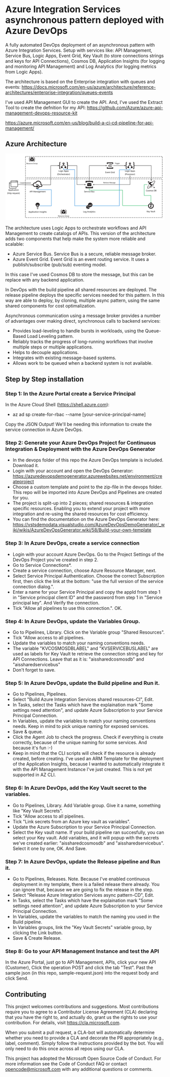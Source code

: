 # Azure Integration Services asynchronous pattern deployed with Azure DevOps 
A fully automated DevOps deployment of an asynchronous pattern with Azure Integration Services. Setup with services like: API Management, Service Bus, Logic Apps, Event Grid, Key Vault (to store connections strings and keys for API Connections), Cosmos DB, Application Insights (for logging and monitoring API Management) and Log Analytics (for logging metrics from Logic Apps).

The architecture is based on the Enterprise integration with queues and events:
https://docs.microsoft.com/en-us/azure/architecture/reference-architectures/enterprise-integration/queues-events

I've used API Management GUI to create the API. And, I've used the Extract Tool to create the defnition for my API:
https://github.com/Azure/azure-api-management-devops-resource-kit

https://azure.microsoft.com/en-us/blog/build-a-ci-cd-pipeline-for-api-management/

## Azure Architecture
![ais-sync-pattern](docs/images/arch.png)

The architecture uses Logic Apps to orchestrate workflows and API Management to create catalogs of APIs.
This version of the architecture adds two components that help make the system more reliable and scalable:
- Azure Service Bus. Service Bus is a secure, reliable message broker.
- Azure Event Grid. Event Grid is an event routing service. It uses a publish/subscribe (pub/sub) eventing model.

In this case I've used Cosmos DB to store the message, but this can be replace with any backend application.

In DevOps with the build pipeline all shared resources are deployed. The release pipeline deploys the specific services needed for this pattern. In this way are able to deploy, by cloning, multiple async pattern, using the same shared components for cost optimalization.

Asynchronous communication using a message broker provides a number of advantages over making direct, synchronous calls to backend services:

- Provides load-leveling to handle bursts in workloads, using the Queue-Based Load Leveling pattern.
- Reliably tracks the progress of long-running workflows that involve multiple steps or multiple applications.
- Helps to decouple applications.
- Integrates with existing message-based systems.
- Allows work to be queued when a backend system is not available.

## Step by Step installation

### Step 1: In the Azure Portal create a Service Principal
In the Azure Cloud Shell (https://shell.azure.com): 
- az ad sp create-for-rbac --name [your-service-principal-name]

Copy the JSON Output! We'll be needing this information to create the service connection in Azure DevOps.

### Step 2: Generate your Azure DevOps Project for Continuous Integration & Deployment with the Azure DevOps Generator
- In the devops folder of this repo the Azure DevOps template is included. Download it.
- Login with your account and open the DevOps Generator: https://azuredevopsdemogenerator.azurewebsites.net/environment/createproject
- Choose a custom template and point to the zip-file in the devops folder. This repo will be imported into Azure DevOps and Pipelines are created for you.
- The project is split-up into 2 pieces; shared resources & integration specific resources. Enabling you to extend your project with more integration and re-using the shared resources for cost efficiency.
- You can find the documentation on the Azure DevOps Generator here: https://vstsdemodata.visualstudio.com/AzureDevOpsDemoGenerator/_wiki/wikis/AzureDevOpsGenerator.wiki/58/Build-your-own-template

### Step 3: In Azure DevOps, create a service connection
- Login with your account Azure DevOps. Go to the Project Settings of the DevOps Project you've created in step 2.
- Go to Service Connections*.
- Create a service connection, choose Azure Resource Manager, next.
- Select Service Principal Authentication. Choose the correct Subscription first, then click the link at the bottom: "use the full version of the service connection dialog.".
- Enter a name for your Service Principal and copy the appId from step 1 in "Service principal client ID" and the password from step 1 in "Service principal key". And Verify the connection.
- Tick "Allow all pipelines to use this connection.". OK.

### Step 4: In Azure DevOps, update the Variables Group.
- Go to Pipelines, Library. Click on the Variable group "Shared Resources".
- Tick "Allow access to all pipelines.
- Update the variables to match your naming conventions needs.
- The variable "KVCOSMOSDBLABEL" and "KVSERVICEBUSLABEL" are used as labels for Key Vault te retrieve the connection string and key for API Connections. Leave that as it is: "aissharedcosmosdb" and "aissharedservicebus"
- Don't forget to save.

### Step 5: In Azure DevOps, update the Build pipeline and Run it.
- Go to Pipelines, Pipelines.
- Select "Build Azure Integration Services shared resources-CI", Edit.
- In Tasks, select the Tasks which have the explaination mark "Some settings need attention", and update Azure Subscription to your Service Principal Connection.
- In Variables, update the variables to match your naming conventions needs. Keep in mind to pick unique naming for exposed services.
- Save & queue.
- Click the Agent Job to check the progress. Check if everything is create correctly, because of the unique naming for some services. And because it's fun :-)
- Keep in mind that the CLI scripts will check if the resource is already created, before creating. I've used an ARM Template for the deployment of the Application Insights, because I wanted to automatically integrate it with the API Management Instance I've just created. This is not yet supported in AZ CLI.

### Step 6: In Azure DevOps, add the Key Vault secret to the variables.
- Go to Pipelines, Library. Add Variable group. Give it a name, something like "Key Vault Secrets".
- Tick "Allow access to all pipelines.
- Tick "Link secrets from an Azure key vault as variables".
- Update the Azure Subscription to your Service Principal Connection.
- Select the Key vault name. If your build pipeline ran succesfully, you can select your Key vault. Add variables, and it will popup with the secrets we've created earlier: "aissharedcosmosdb" and "aissharedservicebus". Select it one by one, OK. And Save.

### Step 7: In Azure DevOps, update the Release pipeline and Run it.
- Go to Pipelines, Releases.
Note. Because I've enabled continuous deployment in my template, there is a failed release there already. You can ignore that, because we are going to fix the release in the step.
- Select "Release Azure Integration Services async pattern-CD", Edit.
- In Tasks, select the Tasks which have the explaination mark "Some settings need attention", and update Azure Subscription to your Service Principal Connection.
- In Variables, update the variables to match the naming you used in the Build pipeline.
- In Variables groups, link the "Key Vault Secrets" variable group, by clicking the Link button.
- Save & Create Release.

### Step 8: Go to your API Management Instance and test the API
In the Azure Portal, just go to API Management, APIs, click your new API (Customer), Click the operation POST and click the tab "Test". Past the sample json (in this repo, sample-request.json) into the request body and click Send.

## Contributing
This project welcomes contributions and suggestions. Most contributions require you to agree to a Contributor License Agreement (CLA) declaring that you have the right to, and actually do, grant us the rights to use your contribution. For details, visit https://cla.microsoft.com.

When you submit a pull request, a CLA-bot will automatically determine whether you need to provide a CLA and decorate the PR appropriately (e.g., label, comment). Simply follow the instructions provided by the bot. You will only need to do this once across all repos using our CLA.

This project has adopted the Microsoft Open Source Code of Conduct. For more information see the Code of Conduct FAQ or contact opencode@microsoft.com with any additional questions or comments.